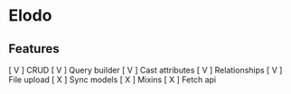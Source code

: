 # Elodo

## Features

[ V ] CRUD
[ V ] Query builder
[ V ] Cast attributes
[ V ] Relationships
[ V ] File upload
[ X ] Sync models
[ X ] Mixins
[ X ] Fetch api

